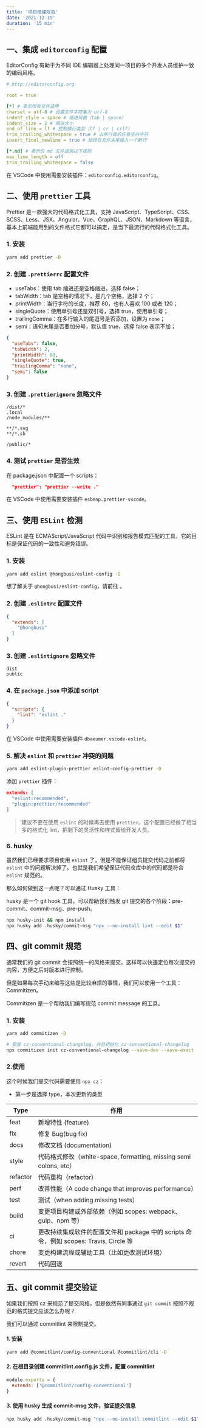 ```yaml
---
title: '项目搭建规范'
date: '2021-12-19'
duration: '15 min'
---
```


## 一、集成 `editorconfig` 配置

EditorConfig 有助于为不同 IDE 编辑器上处理同一项目的多个开发人员维护一致的编码风格。

``` yaml
# http://editorconfig.org

root = true

[*] # 表示所有文件适用
charset = utf-8 # 设置文件字符集为 utf-8
indent_style = space # 缩进风格（tab | space）
indent_size = 2 # 缩进大小
end_of_line = lf # 控制换行类型（lf | cr | crlf）
trim_trailing_whitespace = true # 去除行首的任意空白字符
insert_final_newline = true # 始终在文件末尾插入一个新行

[*.md] # 表示仅 md 文件适用以下规则
max_line_length = off
trim_trailing_whitespace = false
```

在 VSCode 中使用需要安装插件：`editorconfig.editorconfig`。

## 二、使用 `prettier` 工具

Prettier 是一款强大的代码格式化工具，支持 JavaScript、TypeScript、CSS、SCSS、Less、JSX、Angular、Vue、GraphQL、JSON、Markdown 等语言，基本上前端能用到的文件格式它都可以搞定，是当下最流行的代码格式化工具。

### 1. 安装

``` bash
yarn add prettier -D
```

### 2. 创建 `.prettierrc` 配置文件

* useTabs：使用 tab 缩进还是空格缩进，选择 false；
* tabWidth：tab 是空格的情况下，是几个空格，选择 2 个；
* printWidth：当行字符的长度，推荐 80，也有人喜欢 100 或者 120；
* singleQuote：使用单引号还是双引号，选择 true，使用单引号；
* trailingComma：在多行输入的尾逗号是否添加，设置为 `none`；
* semi：语句末尾是否要加分号，默认值 true，选择 false 表示不加；

``` json
{
  "useTabs": false,
  "tabWidth": 2,
  "printWidth": 80,
  "singleQuote": true,
  "trailingComma": "none",
  "semi": false
}
```

### 3. 创建 `.prettierignore` 忽略文件

```
/dist/*
.local
/node_modules/**

**/*.svg
**/*.sh

/public/*
```

### 4. 测试 `prettier` 是否生效

在 package.json 中配置一个 scripts：

``` json
  "prettier": "prettier --write ."
```

在 VSCode 中使用需要安装插件 `esbenp.prettier-vscode`。

## 三、使用 `ESLint` 检测

ESLint 是在 ECMAScript/JavaScript 代码中识别和报告模式匹配的工具，它的目标是保证代码的一致性和避免错误。

### 1. 安装

``` bash
yarn add eslint @hongbusi/eslint-config -D
```

想了解关于 `@hongbusi/eslint-config`，请前往 <GitHubLink repo="Hongbusi/configs" />。

### 2. 创建 `.eslintrc` 配置文件

``` json
{
  "extends": [
    "@hongbusi"
  ]
}
```

### 3. 创建 `.eslintignore` 忽略文件

```
dist
public
```

### 4. 在 `package.json` 中添加 script

``` json
{
  "scripts": {
    "lint": "eslint ."
  }
}
```

在 VSCode 中使用需要安装插件 `dbaeumer.vscode-eslint`。

### 5. 解决 `eslint` 和 `prettier` 冲突的问题

``` bash
yarn add eslint-plugin-prettier eslint-config-prettier -D
```

添加 `prettier` 插件：

``` json
extends: [
  "eslint:recommended",
  "plugin:prettier/recommended"
]
```

> 建议不要在使用 `eslint` 的时候再去使用 `prettier`。这个配置已经做了相当多的格式化 lint，把剩下的灵活性和样式留给开发人员。

### 6. husky

虽然我们已经要求项目使用 `eslint` 了，但是不能保证组员提交代码之前都将 `eslint` 中的问题解决掉了。也就是我们希望保证代码仓库中的代码都是符合 `eslint` 规范的。

那么如何做到这一点呢？可以通过 Husky 工具：

husky 是一个 git hook 工具，可以帮助我们触发 git 提交的各个阶段：pre-commit、commit-msg、pre-push。

``` bash
npx husky-init && npm install
npx husky add .husky/commit-msg "npx --no-install lint --edit $1"
```

## 四、git commit 规范

通常我们的 git commit 会按照统一的风格来提交，这样可以快速定位每次提交的内容，方便之后对版本进行控制。

但是如果每次手动来编写这些是比较麻烦的事情，我们可以使用一个工具：Commitizen。

Commitizen 是一个帮助我们编写规范 commit message 的工具。

### 1. 安装

``` bash
yarn add commitizen -D

# 安装 cz-conventional-changelog，并且初始化 cz-conventional-changelog
npx commitizen init cz-conventional-changelog --save-dev --save-exact
```

### 2.使用

这个时候我们提交代码需要使用 `npx cz`：

* 第一步是选择 type，本次更新的类型

| Type     | 作用                                                         |
| -------- | ------------------------------------------------------------ |
| feat     | 新增特性 (feature)                                           |
| fix      | 修复 Bug(bug fix)                                            |
| docs     | 修改文档 (documentation)                                     |
| style    | 代码格式修改（white-space, formatting, missing semi colons, etc） |
| refactor | 代码重构（refactor）                                         |
| perf     | 改善性能（A code change that improves performance）          |
| test     | 测试（when adding missing tests）                              |
| build    | 变更项目构建或外部依赖（例如 scopes: webpack、gulp、npm 等） |
| ci       | 更改持续集成软件的配置文件和 package 中的 scripts 命令，例如 scopes: Travis, Circle 等 |
| chore    | 变更构建流程或辅助工具（比如更改测试环境）                     |
| revert   | 代码回退                                                     |

## 五、git commit 提交验证

如果我们按照 cz 来规范了提交风格，但是依然有同事通过 `git commit` 按照不规范的格式提交应该怎么办呢？

我们可以通过 commitlint 来限制提交。

#### 1. 安装

``` bash
yarn add @commitlint/config-conventional @commitlint/cli -D
```

#### 2. 在根目录创建 commitlint.config.js 文件，配置 commitlint

``` js
module.exports = {
  extends: ['@commitlint/config-conventional']
}
```

#### 3. 使用 husky 生成 commit-msg 文件，验证提交信息

``` bash
npx husky add .husky/commit-msg "npx --no-install commitlint --edit $1"
```

